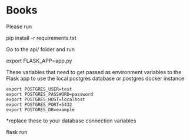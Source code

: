 # Books

Please run 

pip install -r requirements.txt

Go to the api/ folder and run

export FLASK_APP=app.py

These variables that need to get passed as environment variables to the Flask app
to use the local postgres database or postgres docker instance

```text
export POSTGRES_USER=test
export POSTGRES_PASSWORD=password
export POSTGRES_HOST=localhost
export POSTGRES_PORT=5432
export POSTGRES_DB=example
```
*replace these to your database connection variables

flask run


